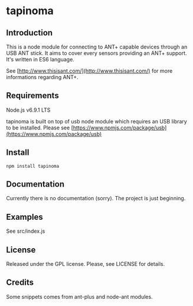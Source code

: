 tapinoma
===

Introduction
------------
This is a node module for connecting to ANT+ capable devices through an USB ANT stick. It aims to cover every sensors providing an ANT+ support. It's written in ES6 language.

See [http://www.thisisant.com/](http://www.thisisant.com/) for more informations regarding ANT+.

Requirements
-------
Node.js v6.9.1 LTS

tapinoma is built on top of usb node module which requires an USB library to be installed. Please see [https://www.npmjs.com/package/usb](https://www.npmjs.com/package/usb)

Install
-------

```
npm install tapinoma
```


Documentation
-------------
Currently there is no documentation (sorry). The project is just beginning.


Examples
-------------
See src/index.js


License
-------
Released under the GPL license. Please, see LICENSE for details.


Credits
-------
Some snippets comes from ant-plus and node-ant modules.
